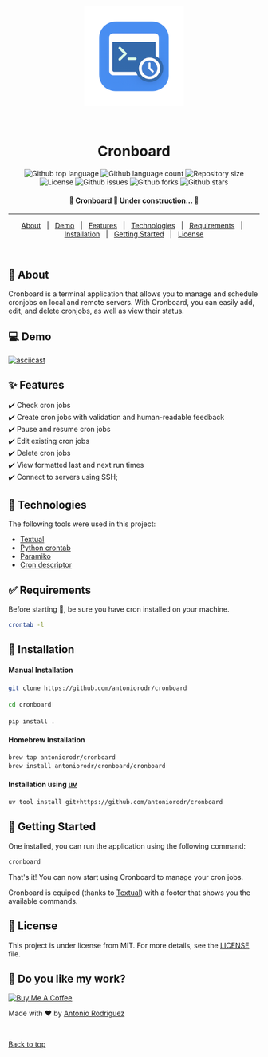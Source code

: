 <div align="center" id="top"> 
  <img src="cronboard.png" alt="Cronboard" height=200 />

&#xa0;

</div>

<h1 align="center">Cronboard</h1>

<p align="center">
  <img alt="Github top language" src="https://img.shields.io/github/languages/top/antoniorodr/Cronboard?color=56BEB8">

  <img alt="Github language count" src="https://img.shields.io/github/languages/count/antoniorodr/Cronboard?color=56BEB8">

  <img alt="Repository size" src="https://img.shields.io/github/repo-size/antoniorodr/Cronboard?color=56BEB8">

  <img alt="License" src="https://img.shields.io/github/license/antoniorodr/Cronboard?color=56BEB8">

  <img alt="Github issues" src="https://img.shields.io/github/issues/antoniorodr/Cronboard?color=56BEB8" />

  <img alt="Github forks" src="https://img.shields.io/github/forks/antoniorodr/Cronboard?color=56BEB8" />

  <img alt="Github stars" src="https://img.shields.io/github/stars/antoniorodr/Cronboard?color=56BEB8" /> 
</p>

<h4 align="center">
	🚧  Cronboard 🚀 Under construction...  🚧
</h4>

<hr>

<p align="center">
  <a href="#dart-about">About</a> &#xa0; | &#xa0;
  <a href="#computer-demo">Demo</a> &#xa0; | &#xa0;
  <a href="#sparkles-features">Features</a> &#xa0; | &#xa0;
  <a href="#rocket-technologies">Technologies</a> &#xa0; | &#xa0;
  <a href="#white_check_mark-requirements">Requirements</a> &#xa0; | &#xa0;
  <a href="#checkered_flag-installation">Installation</a> &#xa0; | &#xa0;
  <a href="#bookmark_tabs-getting-started">Getting Started</a> &#xa0; | &#xa0;
  <a href="#memo-license">License</a>
</p>

<br>

## :dart: About

Cronboard is a terminal application that allows you to manage and schedule cronjobs on local and remote servers. With Cronboard, you can easily add, edit, and delete cronjobs, as well as view their status.

## :computer: Demo

[![asciicast](https://asciinema.org/a/748165.svg)](https://asciinema.org/a/748165)

## :sparkles: Features

:heavy_check_mark: Check cron jobs\
:heavy_check_mark: Create cron jobs with validation and human-readable feedback\
:heavy_check_mark: Pause and resume cron jobs\
:heavy_check_mark: Edit existing cron jobs\
:heavy_check_mark: Delete cron jobs\
:heavy_check_mark: View formatted last and next run times\
:heavy_check_mark: Connect to servers using SSH;

## :rocket: Technologies

The following tools were used in this project:

- [Textual](https://textual.textualize.io)
- [Python crontab](https://pypi.org/project/python-crontab/)
- [Paramiko](https://github.com/paramiko/paramiko)
- [Cron descriptor](https://github.com/Salamek/cron-descriptor)

## :white_check_mark: Requirements

Before starting :checkered_flag:, be sure you have cron installed on your machine.

```bash
crontab -l
```

## :checkered_flag: Installation

#### Manual Installation

```bash
git clone https://github.com/antoniorodr/cronboard

cd cronboard

pip install .
```

#### Homebrew Installation

```bash
brew tap antoniorodr/cronboard
brew install antoniorodr/cronboard/cronboard
```

#### Installation using [uv](https://docs.astral.sh/uv/)

```bash
uv tool install git+https://github.com/antoniorodr/cronboard
```

## :bookmark_tabs: Getting Started

One installed, you can run the application using the following command:

```bash
cronboard
```

That's it! You can now start using Cronboard to manage your cron jobs.

Cronboard is equiped (thanks to [Textual](https://textual.textualize.io)) with a footer that shows you the available commands.

## :memo: License

This project is under license from MIT. For more details, see the [LICENSE](LICENSE.md) file.

## :eyes: Do you like my work?

<a href="https://www.buymeacoffee.com/antoniorodr" target="_blank"><img src="https://cdn.buymeacoffee.com/buttons/v2/default-white.png" alt="Buy Me A Coffee" height="48"></a>

Made with :heart: by <a href="https://github.com/antoniorodr" target="_blank">Antonio Rodriguez</a>

&#xa0;

<a href="#top">Back to top</a>

